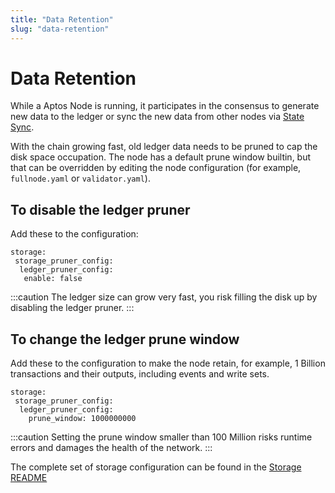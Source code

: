 ```yaml
---
title: "Data Retention"
slug: "data-retention"
---
```


# Data Retention

While a Aptos Node is running, it participates in the consensus to generate new data to the ledger or sync the new data from other nodes via [State Sync](/concepts/state-sync).

With the chain growing fast, old ledger data needs to be pruned to cap the disk space occupation. The node has a default prune window builtin, but that can be overridden by editing the node configuration (for example, `fullnode.yaml` or `validator.yaml`).

## To disable the ledger pruner

Add these to the configuration:

```
storage:
 storage_pruner_config:
  ledger_pruner_config:
   enable: false
```

:::caution
The ledger size can grow very fast, you risk filling the disk up by disabling the ledger pruner.
:::

## To change the ledger prune window

Add these to the configuration to make the node retain, for example, 1 Billion transactions and their outputs, including events and write sets.

```
storage:
 storage_pruner_config:
  ledger_pruner_config:
    prune_window: 1000000000
```

:::caution
Setting the prune window smaller than 100 Million risks runtime errors and damages the health of the network.
:::


The complete set of storage configuration can be found in the [Storage README](https://github.com/aptos-labs/aptos-core/tree/main/storage#configs)